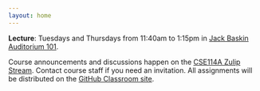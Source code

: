 ```yaml
---
layout: home
---
```


**Lecture**: Tuesdays and Thursdays from 11:40am to 1:15pm in [Jack Baskin Auditorium 101](https://goo.gl/maps/ZkZtrLaQgephuTjr9).

Course announcements and discussions happen on the 
[CSE114A Zulip Stream](https://ucsc-cse.zulipchat.com/#narrow/stream/297685-CSE114A-discussion). 
Contact course staff if you need an invitation.
All assignments will be distributed on the 
[GitHub Classroom site](https://classroom.github.com/classrooms/55762763-ucsc-cse-114a).

